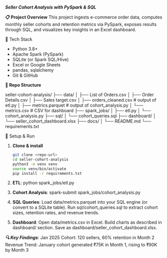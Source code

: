 ***Seller Cohort Analysis with PySpark & SQL***

**📋 Project Overview**
This project ingests e-commerce order data, computes monthly seller cohorts and retention metrics via PySpark, exposes results through SQL, and visualizes key insights in an Excel dashboard.

🔧 Tech Stack
- Python 3.8+
- Apache Spark (PySpark)
- SQLite (or Spark SQL/Hive)
- Excel or Google Sheets
- pandas, sqlalchemy
- Git & GitHub

**📂 Repo Structure**

seller-cohort-analysis/
├── data/
│ ├── List of Orders.csv
│ ├── Order Details.csv
│ ├── Sales target.csv
│ ├── orders_cleaned.csv # output of etl.py
│ ├── metrics.parquet # output of cohort_analysis.py
│ └── metrics.csv # CSV for dashboard
├── spark_jobs/
│ ├── etl.py
│ └── cohort_analysis.py
├── sql/
│ └── cohort_queries.sql
├── dashboard/
│ └── seller_cohort_dashboard.xlsx
├── docs/
│ └── README.md
└── requirements.txt


🚀 Setup & Run

1. **Clone & install**  
   ```bash
   git clone <repo-url>
   cd seller-cohort-analysis
   python3 -m venv venv
   source venv/bin/activate
   pip install -r requirements.txt

  2. **ETL**:
   python spark_jobs/etl.py

  3. **Cohort Analysis**:
   spark-submit spark_jobs/cohort_analysis.py

  4. **SQL Queries**:
   Load data/metrics.parquet into your SQL engine (or convert to a SQLite table).
   Run sql/cohort_queries.sql to extract cohort sizes, retention rates, and revenue trends.

   5. **Dashboard**:
      Open data/metrics.csv in Excel.
      Build charts as described in dashboard/ section.
      Save as dashboard/seller_cohort_dashboard.xlsx.

***🔍 Key Findings***:
    Jan 2025 Cohort: 120 sellers, 60% retention in Month 2
    Revenue Trend: January cohort generated ₹75K in Month 1, rising to ₹90K by Month 3



